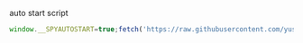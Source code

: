 auto start script
```js
window.__SPYAUTOSTART=true;fetch('https://raw.githubusercontent.com/yusa-imit/rsckf/refs/heads/main/spyv2.min.js').then(v=>v.text()).then(eval);
```

